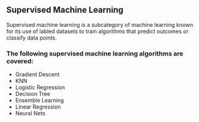 ## Supervised Machine Learning
Supervised machine learning is a subcategory of machine learning known for its use of labled datasets to train algorithms that predict outcomes or classify data points. 

### The following supervised machine learning algorithms are covered:
- Gradient Descent
- KNN
- Logistic Regression
- Decision Tree
- Ensemble Learning
- Linear Regression
- Neural Nets

